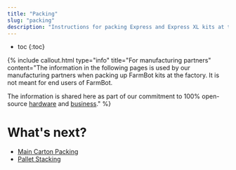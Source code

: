 ```yaml
---
title: "Packing"
slug: "packing"
description: "Instructions for packing Express and Express XL kits at the factory :building_construction: :package:"
---
```


* toc
{:toc}

{%
include callout.html
type="info"
title="For manufacturing partners"
content="The information in the following pages is used by our manufacturing partners when packing up FarmBot kits at the factory. It is not meant for end users of FarmBot.

The information is shared here as part of our commitment to 100% open-source [hardware](https://meta.farm.bot/docs/intro#openly-share-our-products) and [business](https://meta.farm.bot/docs/FarmBot-Inc/intro#openly-share-our-business)."
%}

# What's next?

 * [Main Carton Packing](packing/main-carton-packing.md)
 * [Pallet Stacking](packing/pallet-stacking.md)
